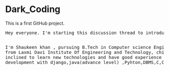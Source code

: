 # Dark_Coding
<html>
 <body background-color: blue;>
<head>This is a first GitHub project.</head>
<pre>
Hey everyone. I'm starting this discussion thread to introduce myself.

I'm Shaukeen khan , pursuing B.Tech in Computer science Engineering from Laxmi Davi Institute Of Engineering and Technology, chikani. 
I'm inclined to learn new technologies and have good experience in web development with django,java(advance level) ,Pyhton,DBMS,C,C++.
 </pre>
 </body>
 </html>
